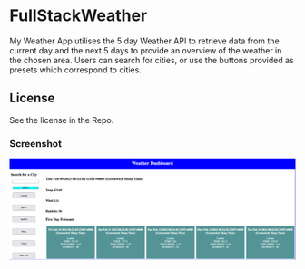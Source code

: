 # FullStackWeather
My Weather App utilises the 5 day Weather API to retrieve data from the current day and the next 5 days to provide an overview of the weather in the chosen area. Users can search for cities, or use the buttons provided as presets which correspond to cities. 

## License
See the license in the Repo.

### Screenshot
![Alt text](/Screenshot%202023-02-09%20at%2000.54.29.png)


